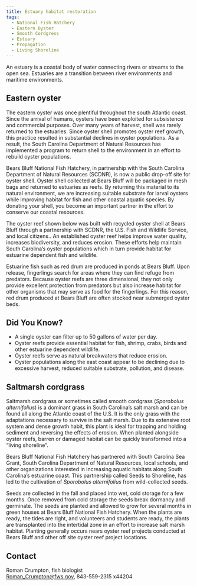 ```yaml
---
title: Estuary habitat restoration
tags:
  - National Fish Hatchery
  - Eastern Oyster
  - Smooth Cordgress
  - Estuary
  - Propagation
  - Living Shoreline
---
```


An estuary is a coastal body of water connecting rivers or streams to the open sea. Estuaries are a transition between river environments and maritime environments.

## Eastern oyster

The eastern oyster was once plentiful throughout the south Atlantic coast. Since the arrival of humans, oysters have been exploited for subsistence and commercial purposes. Over many years of harvest, shell was rarely returned to the estuaries. Since oyster shell promotes oyster reef growth, this practice resulted in substantial declines in oyster populations. As a result, the South Carolina Department of Natural Resources has implemented a program to return shell to the environment in an effort to rebuild oyster populations.

Bears Bluff National Fish Hatchery, in partnership with the South Carolina Department of Natural Resources (SCDNR), is now a public drop-off site for oyster shell. Oyster shell collected at Bears Bluff will be packaged in mesh bags and returned to estuaries as reefs. By returning this material to its natural environment, we are increasing suitable substrate for larval oysters while improving habitat for fish and other coastal aquatic species. By donating your shell, you become an important partner in the effort to conserve our coastal resources.

The oyster reef shown below was built with recycled oyster shell at Bears Bluff through a partnership with SCDNR, the U.S. Fish and Wildlife Service, and local citizens.. An established oyster reef helps improve water quality, increases biodiversity, and reduces erosion. These efforts help maintain South Carolina’s oyster populations which in turn provide habitat for estuarine dependent fish and wildlife.

Estuarine fish such as red drum  are produced in ponds at Bears Bluff. Upon release, fingerlings search for areas where they can find refuge from predators. Because oyster reefs are three dimensional, they not only provide excellent protection from predators but also increase habitat for other organisms that may serve as food for the fingerlings. For this reason, red drum produced at Bears Bluff are often stocked near submerged oyster beds.

## Did You Know?

- A single oyster can filter up to 50 gallons of water per day.
- Oyster reefs provide essential habitat for fish, shrimp, crabs, birds and other estuarine dependent wildlife.
- Oyster reefs serve as natural breakwaters that reduce erosion.
- Oyster populations along the east coast appear to be declining due to excessive harvest, reduced suitable substrate, pollution, and disease.

## Saltmarsh cordgrass

Saltmarsh cordgrass or sometimes called smooth cordgrass (*Sporobolus alternifolius*) is a dominant grass in South Carolina’s salt marsh and can be found all along the Atlantic coast of the U.S. It is the only grass with the adaptations necessary to survive in the salt marsh. Due to its extensive root system and dense growth habit, this plant is ideal for trapping and holding sediment and reversing the effects of erosion. When planted alongside oyster reefs, barren or damaged habitat can be quickly transformed into a “living shoreline”.

Bears Bluff National Fish Hatchery has partnered with South Carolina Sea Grant, South Carolina Department of Natural Resources, local schools, and other organizations interested in increasing aquatic habitats along South Carolina’s estuarine coast. This partnership called Seeds to Shoreline, has led to the cultivation of *Sporobolus alternifolius* from wild-collected seeds.

Seeds are collected in the fall and placed into wet, cold storage for a few months. Once removed from cold storage the seeds break dormancy and germinate. The seeds are planted and allowed to grow for several months in green houses at Bears Bluff National Fish Hatchery. When the plants are ready, the tides are right, and volunteers and students are ready, the plants are transplanted into the intertidal zone in an effort to increase salt marsh habitat. Planting generally occurs nears oyster reef projects conducted at Bears Bluff and other off site oyster reef project locations.

## Contact

Roman Crumpton, fish biologist  
[Roman_Crumpton@fws.gov](mailto:Roman_Crumpton@fws.gov), 843-559-2315 x44204
